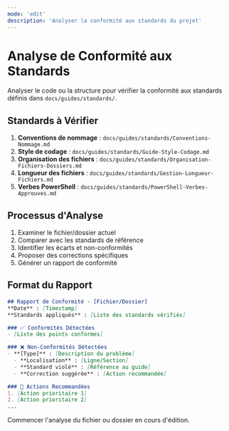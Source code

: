 ```yaml
---
mode: 'edit'
description: 'Analyser la conformité aux standards du projet'
---
```


# Analyse de Conformité aux Standards

Analyser le code ou la structure pour vérifier la conformité aux standards définis dans `docs/guides/standards/`.

## Standards à Vérifier
1. **Conventions de nommage** : `docs/guides/standards/Conventions-Nommage.md`
2. **Style de codage** : `docs/guides/standards/Guide-Style-Codage.md`
3. **Organisation des fichiers** : `docs/guides/standards/Organisation-Fichiers-Dossiers.md`
4. **Longueur des fichiers** : `docs/guides/standards/Gestion-Longueur-Fichiers.md`
5. **Verbes PowerShell** : `docs/guides/standards/PowerShell-Verbes-Approuves.md`

## Processus d'Analyse
1. Examiner le fichier/dossier actuel
2. Comparer avec les standards de référence
3. Identifier les écarts et non-conformités
4. Proposer des corrections spécifiques
5. Générer un rapport de conformité

## Format du Rapport
```markdown
## Rapport de Conformité - [Fichier/Dossier]
**Date** : [Timestamp]
**Standards appliqués** : [Liste des standards vérifiés]

### ✅ Conformités Détectées
- [Liste des points conformes]

### ❌ Non-Conformités Détectées
- **[Type]** : [Description du problème]
  - **Localisation** : [Ligne/Section]
  - **Standard violé** : [Référence au guide]
  - **Correction suggérée** : [Action recommandée]

### 🔧 Actions Recommandées
1. [Action prioritaire 1]
2. [Action prioritaire 2]
...
```

Commencer l'analyse du fichier ou dossier en cours d'édition.
